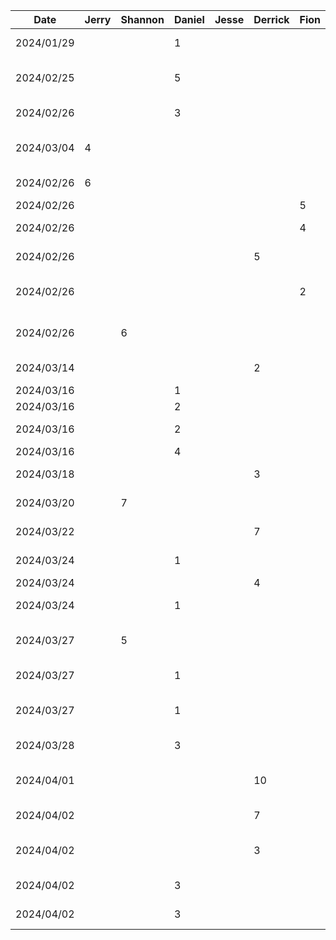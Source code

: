 | Date       | Jerry | Shannon | Daniel | Jesse | Derrick | Fion | Task                        |
|------------|-------|---------|--------|-------|---------|------|-----------------------------|
| 2024/01/29 |       |         | 1      |       |         |      | initial project setup       |
| 2024/02/25 |       |         | 5      |       |         |      | trip configuration frontend |
| 2024/02/26 |       |         | 3      |       |         |      | account creation frontend   |
| 2024/03/04 | 4     |         |        |       |         |      | code management frontend    |
| 2024/02/26 | 6     |         |        |       |         |      | linking pages together      |
| 2024/02/26 |       |         |        |       |         | 5    | login frontend              |
| 2024/02/26 |       |         |        |       |         | 4    | create/join trip frontend   |
| 2024/02/26 |       |         |        |       |  5      |      | Creating Custom Components  |
| 2024/02/26 |       |         |        |       |         | 2    | figma design+imported theme |
| 2024/02/26 |       | 6       |        |       |         |      | create addDestin. frontend  |
| 2024/03/14 |       |         |        |       |  2      |      | Voting Results frontend     |
| 2024/03/16 |       |         | 1      |       |         |      | package refactor            |
| 2024/03/16 |       |         | 2      |       |         |      | setup database              |
| 2024/03/16 |       |         | 2      |       |         |      | setup node backend          |
| 2024/03/16 |       |         | 4      |       |         |      | trip creation               |
| 2024/03/18 |       |         |        |       |  3      |      | ViewModel Implementation    |
| 2024/03/20 |       | 7       |        |       |         |      | setting up google maps API  |
| 2024/03/22 |       |         |        |       |  7      |      | Backend Endpoints           |
| 2024/03/24 |       |         | 1      |       |         |      | implement code generation   |
| 2024/03/24 |       |         |        |       | 4       |      | Bug fixes                   |
| 2024/03/24 |       |         | 1      |       |         |      | duplicate trip code check   |
| 2024/03/27 |       | 5       |        |       |         |      | adding placesAPI to addDest.|
| 2024/03/27 |       |         | 1      |       |         |      | refactor trip code to tripID|
| 2024/03/27 |       |         | 1      |       |         |      | add getUserVotes endpoint   |
| 2024/03/28 |       |         | 3      |       |         |      | improve error handling      |
| 2024/04/01 |       |         |        |       | 10      |      | Frontend + backend connect  |
| 2024/04/02 |       |         |        |       | 7       |      | Firestore Snapshots         |
| 2024/04/02 |       |         |        |       | 3       |      | Frontend + backend connect  |
| 2024/04/02 |       |         |   3    |       |         |      | Edit trip implementation    |
| 2024/04/02 |       |         |   3    |       |         |      | Update trip phases          |
